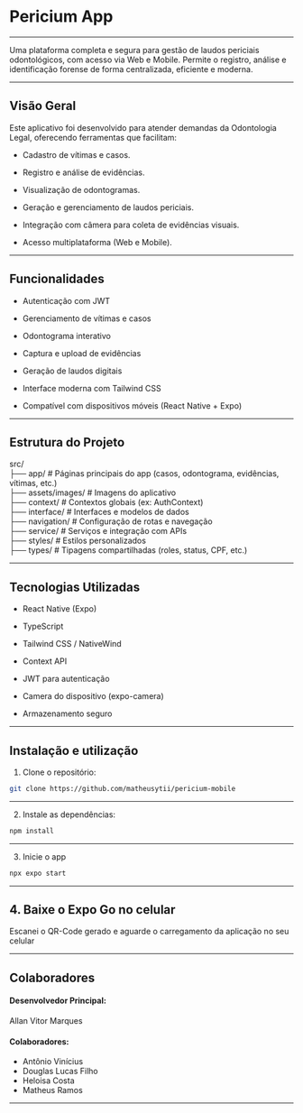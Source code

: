 # Pericium App
---
Uma plataforma completa e segura para gestão de laudos periciais odontológicos, com acesso via Web e Mobile.
Permite o registro, análise e identificação forense de forma centralizada, eficiente e moderna.

---
## Visão Geral
Este aplicativo foi desenvolvido para atender demandas da Odontologia Legal, oferecendo ferramentas que facilitam:

- Cadastro de vítimas e casos.

- Registro e análise de evidências.

- Visualização de odontogramas.

- Geração e gerenciamento de laudos periciais.

- Integração com câmera para coleta de evidências visuais.

- Acesso multiplataforma (Web e Mobile).

---
## Funcionalidades
- Autenticação com JWT

- Gerenciamento de vítimas e casos

- Odontograma interativo

- Captura e upload de evidências

- Geração de laudos digitais

- Interface moderna com Tailwind CSS

- Compatível com dispositivos móveis (React Native + Expo)

---
## Estrutura do Projeto
src/ <br>
├── app/                # Páginas principais do app (casos, odontograma, evidências, vítimas, etc.)<br>
├── assets/images/      # Imagens do aplicativo <br>
├── context/            # Contextos globais (ex: AuthContext) <br>
├── interface/          # Interfaces e modelos de dados <br>
├── navigation/         # Configuração de rotas e navegação <br>
├── service/            # Serviços e integração com APIs <br>
├── styles/             # Estilos personalizados <br>
├── types/              # Tipagens compartilhadas (roles, status, CPF, etc.) <br>

---
## Tecnologias Utilizadas
- React Native (Expo)

- TypeScript

- Tailwind CSS / NativeWind

- Context API

- JWT para autenticação

- Camera do dispositivo (expo-camera)

- Armazenamento seguro

---
## Instalação e utilização
1. Clone o repositório:
```bash
git clone https://github.com/matheusytii/pericium-mobile
```
---
2. Instale as dependências:
```bash
npm install
```
---
3. Inicie o app
```bash
npx expo start
```
---
## 4. Baixe o Expo Go no celular <br>

Escanei o QR-Code gerado e aguarde o carregamento da aplicação no seu celular <br>

---
## Colaboradores 
#### Desenvolvedor Principal: <br>
Allan Vitor Marques <br>
#### Colaboradores: <br>
- Antônio Vinícius
- Douglas Lucas Filho
- Heloisa Costa
- Matheus Ramos
---
